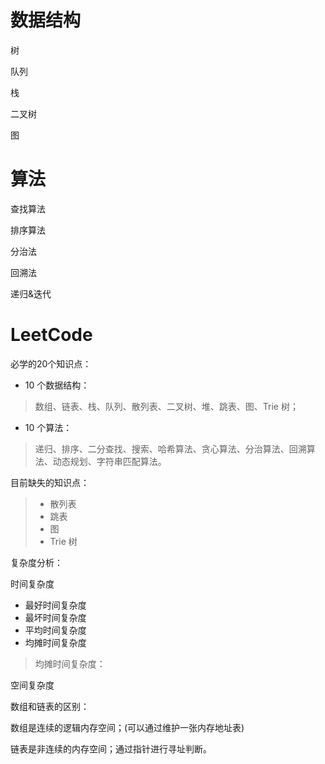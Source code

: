 # 数据结构

树

队列

栈

二叉树

图

# 算法

查找算法

排序算法

分治法

回溯法

递归&迭代


# LeetCode


必学的20个知识点：

- 10 个数据结构：
> 数组、链表、栈、队列、散列表、二叉树、堆、跳表、图、Trie 树；

- 10 个算法：
> 递归、排序、二分查找、搜索、哈希算法、贪心算法、分治算法、回溯算法、动态规划、字符串匹配算法。


目前缺失的知识点：
> - 散列表
> - 跳表
> - 图
> - Trie 树


复杂度分析：

时间复杂度

- 最好时间复杂度
- 最坏时间复杂度
- 平均时间复杂度
- 均摊时间复杂度
> 均摊时间复杂度：
>

空间复杂度


数组和链表的区别：

数组是连续的逻辑内存空间；(可以通过维护一张内存地址表)

链表是非连续的内存空间；通过指针进行寻址判断。